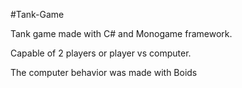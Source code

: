 #Tank-Game

Tank game made with C# and Monogame framework.

Capable of 2 players or player vs computer.

The computer behavior was made with Boids